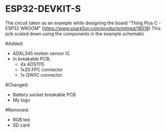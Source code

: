# ESP32-DEVKIT-S

The circuit taken as an example while designing the board "Thing Plus C - ESP32 WROOM" (https://www.sparkfun.com/products/retired/18018)
This pcb scaled down using the components in the example schematic

#Added:

- ADXL345 motion sensor IC
- In breakable PCB;
  - 4x ADS1115
  - 1x20 FPC connector
  - 1x QWIIC connector

#Changed:

- Battery socket breakable PCB
- My logo

#Removed:

- RGB led
- SD card
